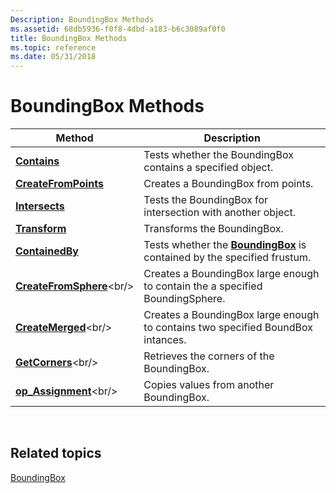 ```yaml
---
Description: BoundingBox Methods
ms.assetid: 68db5936-f0f8-4dbd-a183-b6c3089af0f0
title: BoundingBox Methods
ms.topic: reference
ms.date: 05/31/2018
---
```


# BoundingBox Methods



| Method                                                              | Description                                                                                            |
|---------------------------------------------------------------------|--------------------------------------------------------------------------------------------------------|
| [**Contains**](boundingbox-contains.md)<br/>                 | Tests whether the BoundingBox contains a specified object.<br/>                                  |
| [**CreateFromPoints**](boundingbox-createfrompoints.md)<br/> | Creates a BoundingBox from points.<br/>                                                          |
| [**Intersects**](boundingbox-intersects.md)<br/>             | Tests the BoundingBox for intersection with another object.<br/>                                 |
| [**Transform**](boundingbox-transform.md)<br/>               | Transforms the BoundingBox.<br/>                                                                 |
| [**ContainedBy**](/windows/desktop/api/DirectXCollision/nf-directxcollision-boundingbox-containedby)<br/>           | Tests whether the [**BoundingBox**](/windows/desktop/api/DirectXCollision/ns-directxcollision-boundingbox) is contained by the specified frustum.<br/> |
| [**CreateFromSphere**](https://msdn.microsoft.com/en-us/library/Hh437804(v=VS.85).aspx)<br/> | Creates a BoundingBox large enough to contain the a specified BoundingSphere.<br/>               |
| [**CreateMerged**](https://msdn.microsoft.com/en-us/library/Hh437805(v=VS.85).aspx)<br/>         | Creates a BoundingBox large enough to contains two specified BoundBox intances.<br/>             |
| [**GetCorners**](https://msdn.microsoft.com/en-us/library/Hh437816(v=VS.85).aspx)<br/>             | Retrieves the corners of the BoundingBox.<br/>                                                   |
| [**op\_Assignment**](https://msdn.microsoft.com/en-us/library/Hh437829(v=VS.85).aspx)<br/>      | Copies values from another BoundingBox.<br/>                                                     |



 

## Related topics

<dl> <dt>

[BoundingBox](/windows/desktop/api/DirectXCollision/ns-directxcollision-boundingbox)
</dt> </dl>

 

 




